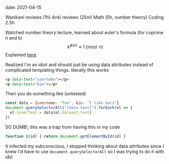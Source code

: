 date: 2021-04-15


Wanikani reviews (1h)
Anki reviews (25m)
Math (5h, number theory)
Coding 2.5h

Watched number theory lecture, learned about euler's formula (for coprime n and k)
$$
k^{\phi(n)} \equiv 1 \pmod n
$$
Explained [here](/p/eulers-theorem.html)


Realized I'm an idiot and should just be using data attributes instead of complicated templating things. literally this works
```html
<p data-text="username"></p>
<p data-text="bio"></p>
```
Then you do something like (untested)
```javascript
const data = {username: "foo", bio: "I like bars"}
document.querySelectorAll("[data-text]").forEach(el => {
  el.innerText = data[el.dataset.text]
})
```

SO DUMB!, this was a trap from having this in my code
```javascript
function $(id) { return document.getElementById(id) }
```
It infected my subconscious, I stopped thinking about data attributes since I knew I'd have to use `document.querySelectorAll` so I was trying to do it with ids!


